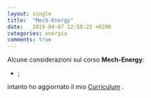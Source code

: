 ```yaml
---
layout: single
title:  "Mech-Energy"
date:   2019-04-07 12:50:22 +0200
categories: energia
comments: true
---
```

Alcune considerazioni sul corso **Mech-Energy**:
  - ;

intanto ho aggiornato il mio [Curriculum][curriculum] .

[curriculum]: https://vinnes.github.io/CV

